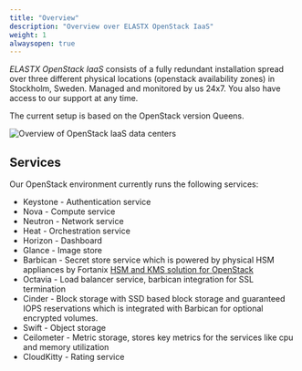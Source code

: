 ```yaml
---
title: "Overview"
description: "Overview over ELASTX OpenStack IaaS"
weight: 1
alwaysopen: true
---
```


*ELASTX OpenStack IaaS* consists of a fully redundant installation spread over three different physical locations (openstack availability zones) in Stockholm, Sweden. Managed and monitored by us 24x7. You also have access to our support at any time.

The current setup is based on the OpenStack version Queens.

![Overview of OpenStack IaaS data centers](/img/dc-1.png)

## Services

Our OpenStack environment currently runs the following services:

* Keystone - Authentication service
* Nova - Compute service
* Neutron - Network service
* Heat - Orchestration service
* Horizon - Dashboard
* Glance - Image store
* Barbican - Secret store service which is powered by physical HSM appliances by Fortanix [HSM and KMS solution for OpenStack](https://elastx.se/en/blog/check-out-our-customer-testimonial-for-fortanix-services)
* Octavia - Load balancer service, barbican integration for SSL termination
* Cinder - Block storage with SSD based block storage and guaranteed IOPS reservations which is integrated with Barbican for optional encrypted volumes.
* Swift - Object storage
* Ceilometer - Metric storage, stores key metrics for the services like cpu and memory utilization
* CloudKitty - Rating service
